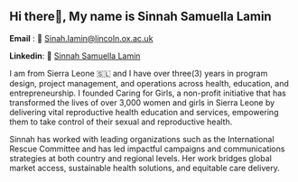 ## Hi there👋, My name is Sinnah Samuella Lamin 
**Email** : 📧
Sinah.lamin@lincoln.ox.ac.uk 

**Linkedin**: 🔗 [Sinnah Samuella Lamin](https://www.linkedin.com/in/sinnah-samuella-lamin/)

I am from Sierra Leone 🇸🇱 and I have over three(3) years in program design, project management, and operations across health, education, and entrepreneurship. 
I founded Caring for Girls, a non-profit initiative that has transformed the lives of over 3,000 women and girls in Sierra Leone by delivering vital reproductive health education and services, empowering them to take control of their sexual and reproductive health.

Sinnah has worked with leading organizations such as the International Rescue Committee and has led impactful campaigns and communications strategies at both country and regional levels. Her work bridges global market access, sustainable health solutions, and equitable care delivery.



<!--
**Ellathelight/Ellathelight** is a ✨ _special_ ✨ repository because its `README.md` (this file) appears on your GitHub profile.

Here are some ideas to get you started:
.         //just got off 
- 🔭 I’m currently working on ...
- 🌱 I’m currently learning ...
- 👯 I’m looking to collaborate on ...
- 🤔 I’m looking for help with ...
- 💬 Ask me about ...
- 📫 How to reach me: ...
- 😄 Pronouns: ...
- ⚡ Fun fact: ...
-->
